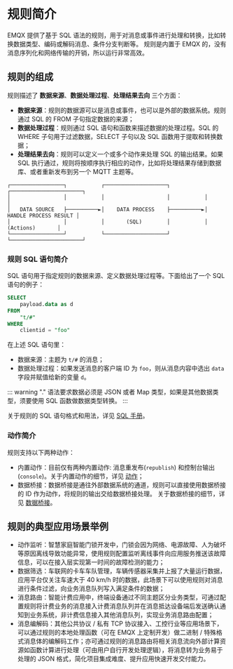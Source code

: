 # 规则简介

EMQX 提供了基于 SQL 语法的规则，用于对消息或事件进行处理和转换，比如转换数据类型、编码或解码消息、条件分支判断等。
规则是内置于 EMQX 的，没有消息序列化和网络传输的开销，所以运行非常高效。

## 规则的组成

规则描述了 **数据来源**、**数据处理过程**、**处理结果去向** 三个方面：

- **数据来源**：规则的数据源可以是消息或事件，也可以是外部的数据系统。规则通过 SQL 的 FROM 子句指定数据的来源；
- **数据处理过程**：规则通过 SQL 语句和函数来描述数据的处理过程。SQL 的 WHERE 子句用于过滤数据，SELECT 子句以及 SQL 函数用于提取和转换数据；
- **处理结果去向**：规则可以定义一个或多个动作来处理 SQL 的输出结果。如果 SQL 执行通过，规则将按顺序执行相应的动作，比如将处理结果存储到数据库、或者重新发布到另一个 MQTT 主题等。

```
┌─────────────────┐           ┌────────────────────┐           ┌───────────────────────┐
│                 │           │                    │           │                       │
│   DATA SOURCE   ├──────────►│    DATA PROCESS    ├──────────►│ HANDLE PROCESS RESULT │
│                 │           │       (SQL)        │           │       (Actions)       │
└─────────────────┘           └────────────────────┘           └───────────────────────┘
```

### 规则 SQL 语句简介

SQL 语句用于指定规则的数据来源、定义数据处理过程等。下面给出了一个 SQL 语句的例子：

```SQL
SELECT
    payload.data as d
FROM
    "t/#"
WHERE
    clientid = "foo"
```

在上述 SQL 语句里：

- 数据来源：主题为 `t/#` 的消息；
- 数据处理过程：如果发送消息的客户端 ID 为 `foo`，则从消息内容中选出 `data` 字段并赋值给新的变量 `d`。

::: warning
"." 语法要求数据必须是 JSON 或者 Map 类型，如果是其他数据类型，须要使用 SQL 函数做数据类型转换。
:::

关于规则的 SQL 语句格式和用法，详见 [SQL 手册](./rule-sql-grammar-and-examples.md)。

### 动作简介

规则支持以下两种动作：

- 内置动作：目前仅有两种内置动作: 消息重发布(`republish`) 和控制台输出(`console`)。关于内置动作的细节，详见 [动作](./rule-actions.md)；
- 数据桥接：数据桥接是通往外部数据系统的通道，规则可以直接使用数据桥接的 ID 作为动作，将规则的输出交给数据桥接处理。
关于数据桥接的细节，详见 [数据桥接](./data-bridges.md)。

## 规则的典型应用场景举例

- 动作监听：智慧家庭智能门锁开发中，门锁会因为网络、电源故障、人为破坏等原因离线导致功能异常，使用规则配置监听离线事件向应用服务推送该故障信息，可以在接入层实现第一时间的故障检测的能力；
- 数据筛选：车联网的卡车车队管理，车辆传感器采集并上报了大量运行数据，应用平台仅关注车速大于 40 km/h 时的数据，此场景下可以使用规则对消息进行条件过滤，向业务消息队列写入满足条件的数据；
- 消息路由：智能计费应用中，终端设备通过不同主题区分业务类型，可通过配置规则将计费业务的消息接入计费消息队列并在消息抵达设备端后发送确认通知到业务系统，非计费信息接入其他消息队列，实现业务消息路由配置；
- 消息编解码：其他公共协议 / 私有 TCP 协议接入、工控行业等应用场景下，可以通过规则的本地处理函数（可在 EMQX 上定制开发）做二进制 / 特殊格式消息体的编解码工作；亦可通过规则的消息路由将相关消息流向外部计算资源如函数计算进行处理（可由用户自行开发处理逻辑），将消息转为业务易于处理的 JSON 格式，简化项目集成难度、提升应用快速开发交付能力。
